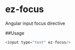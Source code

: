 ez-focus
==========

Angular input focus directive

##Usage

```js
<input type="text" ez-focus/>
```

